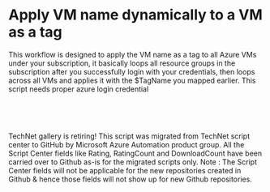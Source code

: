 ﻿Apply VM name dynamically to a VM as a tag
==========================================

            

This workflow is designed to apply the VM name as a tag to all Azure VMs under your subscription, it basically loops all resource groups in the subscription after you successfully login with your credentials, then loops across all VMs and applies it with
 the $TagName you mapped earlier. This script needs proper azure login credential


 

 

        
    
TechNet gallery is retiring! This script was migrated from TechNet script center to GitHub by Microsoft Azure Automation product group. All the Script Center fields like Rating, RatingCount and DownloadCount have been carried over to Github as-is for the migrated scripts only. Note : The Script Center fields will not be applicable for the new repositories created in Github & hence those fields will not show up for new Github repositories.
